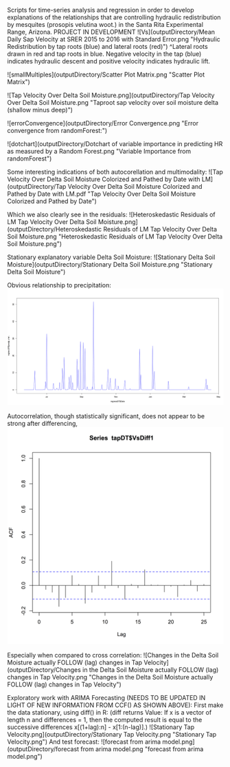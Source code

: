 Scripts for time-series analysis and regression in order to develop explanations of the relationships that are controlling hydraulic redistribution by mesquites (prosopis velutina woot.) in the Santa Rita Experimental Range, Arizona.
PROJECT IN DEVELOPMENT
![Vs](outputDirectory/Mean Daily Sap Velocity at SRER 2015 to 2016 with Standard Error.png "Hydraulic Redistribution by tap roots (blue) and lateral roots (red)")
^Lateral roots drawn in red and tap roots in blue.  Negative velocity in the tap (blue) indicates hydraulic descent and positive velocity indicates hydraulic lift.

![smallMultiples](outputDirectory/Scatter Plot Matrix.png "Scatter Plot Matrix")

![Tap Velocity Over Delta Soil Moisture.png](outputDirectory/Tap Velocity Over Delta Soil Moisture.png "Taproot sap velocity over soil moisture delta (shallow minus deep)")

![errorConvergence](outputDirectory/Error Convergence.png "Error convergence from randomForest:")

![dotchart](outputDirectory/Dotchart of variable importance in predicting HR as measured by a Random Forest.png "Variable Importance from randomForest")

Some interesting indications of both autocorellation and multimodality:
![Tap Velocity Over Delta Soil Moisture Colorized and Pathed by Date with LM](outputDirectory/Tap Velocity Over Delta Soil Moisture Colorized and Pathed by Date with LM.pdf "Tap Velocity Over Delta Soil Moisture Colorized and Pathed by Date")

Which we also clearly see in the residuals:
![Heteroskedastic Residuals of LM Tap Velocity Over Delta Soil Moisture.png](outputDirectory/Heteroskedastic Residuals of LM Tap Velocity Over Delta Soil Moisture.png "Heteroskedastic Residuals of LM Tap Velocity Over Delta Soil Moisture.png")

Stationary explanatory variable Delta Soil Moisture:
![Stationary Delta Soil Moisture](outputDirectory/Stationary Delta Soil Moisture.png "Stationary Delta Soil Moisture")

Obvious relationship to precipitation:
![Precipitation](outputDirectory/Precipitation.png "Precipitation")

Autocorrelation, though statistically significant, does not appear to be strong after differencing, 
![Autocorrelation](outputDirectory/Autocorrelation.png "Autocorrelation")

Especially when compared to cross correlation:
![Changes in the Delta Soil Moisture actually FOLLOW (lag) changes in Tap Velocity](outputDirectory/Changes in the Delta Soil Moisture actually FOLLOW (lag) changes in Tap Velocity.png "Changes in the Delta Soil Moisture actually FOLLOW (lag) changes in Tap Velocity")



Exploratory work with ARIMA Forecasting (NEEDS TO BE UPDATED IN LIGHT OF NEW INFORMATION FROM CCF() AS SHOWN ABOVE):
First make the data stationary, using diff() in R:
(diff returns Value:
If x is a vector of length n and differences = 1, then the computed result is equal to the successive differences x[(1+lag):n] - x[1:(n-lag)].)
![Stationary Tap Velocity.png](outputDirectory/Stationary Tap Velocity.png "Stationary Tap Velocity.png")
And test forecast:
![forecast from arima model.png](outputDirectory/forecast from arima model.png "forecast from arima model.png")
